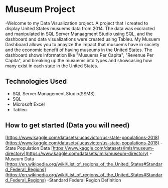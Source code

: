 # Museum Project
-Welcome to my Data Visualization project. A project that I created to display United States musuems data from 2014.
The data was excracted and manipulated in SQL Server Manaagment Studio using SQL, and the dashboard and data visualizations 
were created using Tableu. My Musuem Dashboard allows you to anaylze the impact that musuems have in society and the
economic benefit of having museums in the United States. The dashboard shows information like "Musuems Per Capita", "Revenue Per Capita",
and breaking up the musuems into types and showcasing how many exist in each state in the United States.
## Technologies Used
- SQL Server Management Studio(SSMS)
- SQL
- Microsoft Excel
- Tableu
## How to get started (Data you will need)
[https://www.kaggle.com/datasets/lucasvictor/us-state-populations-2018](https://www.kaggle.com/datasets/lucasvictor/us-state-populations-2018)
-State Population Data
[https://www.kaggle.com/datasets/imls/museum-directory](https://www.kaggle.com/datasets/imls/museum-directory)
-Museum Data
[https://en.wikipedia.org/wiki/List_of_regions_of_the_United_States#Standard_Federal_Regions](https://en.wikipedia.org/wiki/List_of_regions_of_the_United_States#Standard_Federal_Regions)
-Standard Federal Region Definition
